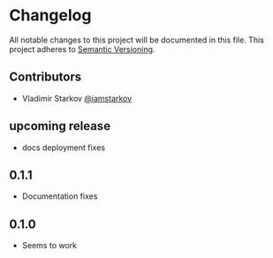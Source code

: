 # Changelog

All notable changes to this project will be documented in this file.
This project adheres to [Semantic Versioning](http://semver.org/).

## Contributors

* Vladimir Starkov [@iamstarkov][]

[@iamstarkov]: https://github.com/iamstarkov

## upcoming release

* docs deployment fixes

## 0.1.1

* Documentation fixes

## 0.1.0

* Seems to work
